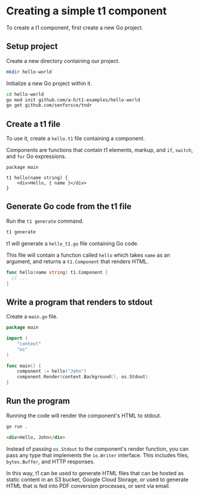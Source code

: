 # Creating a simple t1 component

To create a t1 component, first create a new Go project.

## Setup project

Create a new directory containing our project.

```sh
mkdir hello-world
```

Initialize a new Go project within it.

```sh
cd hello-world
go mod init github.com/a-h/t1-examples/hello-world
go get github.com/senforsce/tndr
```

## Create a t1 file

To use it, create a `hello.t1` file containing a component.

Components are functions that contain t1 elements, markup, and `if`, `switch`, and `for` Go expressions.

```t1 title="hello.t1"
package main

t1 hello(name string) {
	<div>Hello, { name }</div>
}
```

## Generate Go code from the t1 file

Run the `t1 generate` command.

```sh
t1 generate
```

t1 will generate a `hello_t1.go` file containing Go code.

This file will contain a function called `hello` which takes `name` as an argument, and returns a `t1.Component` that renders HTML.

```go
func hello(name string) t1.Component {
  // ...
}
```

## Write a program that renders to stdout

Create a `main.go` file.

```go title="main.go"
package main

import (
	"context"
	"os"
)

func main() {
	component := hello("John")
	component.Render(context.Background(), os.Stdout)
}
```

## Run the program

Running the code will render the component's HTML to stdout.

```sh
go run .
```

```html title="Output"
<div>Hello, John</div>
```

Instead of passing `os.Stdout` to the component's render function, you can pass any type that implements the `io.Writer` interface. This includes files, `bytes.Buffer`, and HTTP responses.

In this way, t1 can be used to generate HTML files that can be hosted as static content in an S3 bucket, Google Cloud Storage, or used to generate HTML that is fed into PDF conversion processes, or sent via email.
